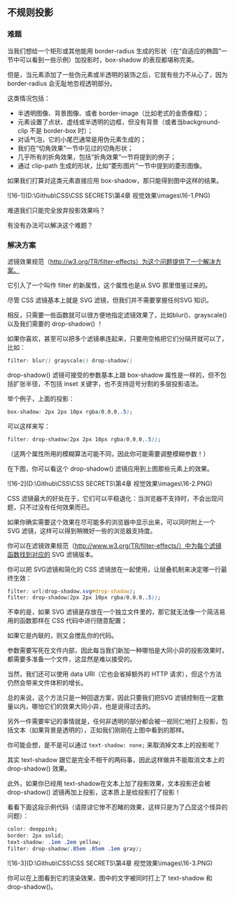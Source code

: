 ## 不规则投影

### 难题

当我们想给一个矩形或其他能用 border-radius 生成的形状（在“自适应的椭圆”一节中可以看到一些示例）加投影时，box-shadow 的表现都堪称完美。

但是，当元素添加了一些伪元素或半透明的装饰之后，它就有些力不从心了，因为 border-radius 会无耻地忽视透明部分。

这类情况包括：

- 半透明图像、背景图像、或者 border-image（比如老式的金质像框）；
- 元素设置了点状、虚线或半透明的边框，但没有背景（或者当background-clip 不是 border-box 时）；
- 对话气泡，它的小尾巴通常是用伪元素生成的；
- 我们在“切角效果”一节中见过的切角形状；
- 几乎所有的折角效果，包括“折角效果”一节将提到的例子；
- 通过 clip-path 生成的形状，比如“菱形图片”一节中提到的菱形图像。

如果我们打算对这类元素直接应用 box-shadow，那只能得到图中这样的结果。

![16-1](D:\Github\CSS\CSS SECRETS\第4章 视觉效果\images\16-1.PNG)

难道我们只能完全放弃投影效果吗？

有没有办法可以解决这个难题？



### 解决方案

滤镜效果规范（http://w3.org/TR/filter-effects）为这个问题提供了一个解决方案。

它引入了一个叫作 filter 的新属性，这个属性也是从 SVG 那里借鉴过来的。

尽管 CSS 滤镜基本上就是 SVG 滤镜，但我们并不需要掌握任何SVG 知识。

相反，只需要一些函数就可以很方便地指定滤镜效果了，比如blur()、grayscale() 以及我们需要的 drop-shadow() ！

如果你喜欢，甚至可以把多个滤镜串连起来，只要用空格把它们分隔开就可以了，比如：

```css
filter: blur() grayscale() drop-shadow()
```

drop-shadow() 滤镜可接受的参数基本上跟 box-shadow 属性是一样的，但不包括扩张半径，不包括 inset 关键字，也不支持逗号分割的多层投影语法。

举个例子，上面的投影：

```css
box-shadow: 2px 2px 10px rgba(0,0,0,.5);
```

可以这样来写：

```css
filter: drop-shadow(2px 2px 10px rgba(0,0,0,.5));
```

（这两个属性所用的模糊算法可能不同，因此你可能需要调整模糊参数！）

在下图，你可以看这个 drop-shadow() 滤镜应用到上图那些元素上的效果。

![16-2](D:\Github\CSS\CSS SECRETS\第4章 视觉效果\images\16-2.PNG)

CSS 滤镜最大的好处在于，它们可以平稳退化：当浏览器不支持时，不会出现问题，只不过没有任何效果而已。

如果你确实需要这个效果在尽可能多的浏览器中显示出来，可以同时附上一个 SVG 滤镜，这样可以得到稍微好一些的浏览器支持度。

你可以在滤镜效果规范（http://www.w3.org/TR/filter-effects/）中为每个滤镜函数找到对应的 SVG 滤镜版本。

你可以把 SVG滤镜和简化的 CSS 滤镜放在一起使用，让层叠机制来决定哪一行最终生效：

```css
filter: url(drop-shadow.svg#drop-shadow);
filter: drop-shadow(2px 2px 10px rgba(0,0,0,.5));
```

不幸的是，如果 SVG 滤镜是存放在一个独立文件里的，那它就无法像一个简洁易用的函数那样在 CSS 代码中进行随意配置；

如果它是内联的，则又会搅乱你的代码。

参数需要写死在文件内部，因此每当我们新加一种哪怕是大同小异的投影效果时，都需要多准备一个文件，这显然是难以接受的。

当然，我们还可以使用 data URI（它也会省掉额外的 HTTP 请求），但这个方法仍然会带来文件体积的增长。

总的来说，这个方法只是一种回退方案，因此只要我们把SVG 滤镜控制在一定数量以内，哪怕它们的效果大同小异，也是说得过去的。

另外一件需要牢记的事情就是，任何非透明的部分都会被一视同仁地打上投影，包括文本（如果背景是透明的），正如我们刚刚在上图中看到的那样。

你可能会想，是不是可以通过 `text-shadow: none;` 来取消掉文本上的投影呢？

其实 text-shadow 跟它是完全不相干的两码事，因此这样做并不能取消文本上的 drop-shadow() 效果。

此外，如果你已经用 text-shadow在文本上加了投影效果，文本投影还会被 drop-shadow() 滤镜再加上投影，这本质上是给投影打了投影！

看看下面这段示例代码（请原谅它惨不忍睹的效果，这样只是为了凸显这个怪异的问题）：

```css
color: deeppink;
border: 2px solid;
text-shadow: .1em .2em yellow;
filter: drop-shadow(.05em .05em .1em gray);
```

![16-3](D:\Github\CSS\CSS SECRETS\第4章 视觉效果\images\16-3.PNG)

你可以在上图看到它的渲染效果，图中的文字被同时打上了 text-shadow 和 drop-shadow()。